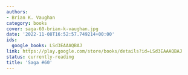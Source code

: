 ```yaml
---
authors:
- Brian K. Vaughan
category: books
cover: saga-60-brian-k-vaughan.jpg
date: '2022-11-08T16:52:57.749214+00:00'
ids:
  google_books: LSd3EAAAQBAJ
link: https://play.google.com/store/books/details?id=LSd3EAAAQBAJ
status: currently-reading
title: 'Saga #60'
---
```


